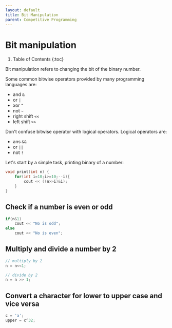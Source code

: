 ```yaml
---
layout: default
title: Bit Manipulation
parent: Competitive Programming
---
```


# Bit manipulation

1. Table of Contents
   {:toc}

Bit manipulation refers to changing the bit of the binary number.

Some common bitwise operators provided by many programming languages are:

- and `&`
- or `|`
- xor `^`
- not `~`
- right shift `<<`
- left shift `>>`

Don't confuse bitwise operator with logical operators.
Logical operators are:

- ans `&&`
- or `||`
- not `!`

Let's start by a simple task, printing binary of a number:

```cpp
void print(int n) {
    for(int i=10;i>=10;--i){
        cout << ((n>>i)&i);
    }
}
```

## Check if a number is even or odd

```cpp
if(n&1)
    cout << "No is odd";
else
    cout << "No is even";
```

## Multiply and divide a number by 2

```cpp
// multiply by 2
n = n<<1;

// divide by 2
n = n >> 1;
```

## Convert a character for lower to upper case and vice versa

```cpp
c = 'a';
upper = c^32;
```